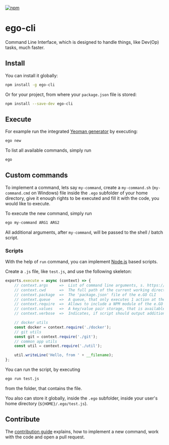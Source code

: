 [![npm](https://img.shields.io/npm/v/ego-cli.svg)](https://www.npmjs.com/package/ego-cli)

# ego-cli

Command Line Interface, which is designed to handle things, like Dev(Op) tasks, much faster.

## Install

You can install it globally:

```bash
npm install -g ego-cli
```

Or for your project, from where your `package.json` file is stored:

```bash
npm install --save-dev ego-cli
```

## Execute

For example run the integrated [Yeoman generator](https://github.com/egodigital/generator-ego) by executing:

```bash
ego new
```

To list all available commands, simply run

```bash
ego
```

## Custom commands

To implement a command, lets say `my-command`, create a `my-command.sh` (`my-command.cmd` on Windows) file inside the `.ego` subfolder of your home directory, give it enough rights to be executed and fill it with the code, you would like to execute.

To execute the new command, simply run

```bash
ego my-command ARG1 ARG2
```

All additional arguments, after `my-command`, will be passed to the shell / batch script.

### Scripts

With the help of `run` command, you can implement [Node.js]() based scripts.

Create a `.js` file, like `test.js`, and use the following skeleton:

```javascript
exports.execute = async (context) => {
    // context.args     =>  List of command line arguments, s. https://www.npmjs.com/package/minimist
    // context.cwd      =>  The full path of the current working directory
    // context.package  =>  The 'package.json' file of the e.GO CLI
    // context.queue    =>  A queue, that only executes 1 action at the same time, s. https://www.npmjs.com/package/p-queue
    // context.require  =>  Allows to include a NPM module of the e.GO CLI
    // context.values   =>  A key/value pair storage, that is available while the execution
    // context.verbose  =>  Indicates, if script should output additional information or not

    // docker utils
    const docker = context.require('./docker');
    // git utils
    const git = context.require('./git');
    // common app utils
    const util = context.require('./util');

    util.writeLine('Hello, from ' + __filename);
};
```

You can run the script, by executing

```bash
ego run test.js
```

from the folder, that contains the file.

You also can store it globally, inside the `.ego` subfolder, inside your user's home directory (`${HOME}/.ego/test.js`).

## Contribute

The [contribution guide](./CONTRIBUTE.md) explains, how to implement a new command, work with the code and open a pull request.
